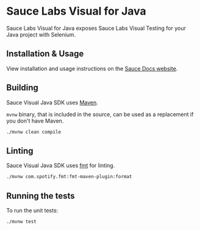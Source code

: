 # Sauce Labs Visual for Java

Sauce Labs Visual for Java exposes Sauce Labs Visual Testing for your Java project with Selenium.

## Installation & Usage

View installation and usage instructions on the [Sauce Docs website](https://docs.saucelabs.com/visual-testing/integrations/java/).

## Building

Sauce Visual Java SDK uses [Maven](https://maven.apache.org/).

`mvnw` binary, that is included in the source, can be used as a replacement if you don't have Maven.

```sh
./mvnw clean compile
```

## Linting

Sauce Visual Java SDK uses [fmt](https://github.com/spotify/fmt-maven-plugin) for linting.

```sh
./mvnw com.spotify.fmt:fmt-maven-plugin:format
```

## Running the tests

To run the unit tests:

```sh
./mvnw test
```
